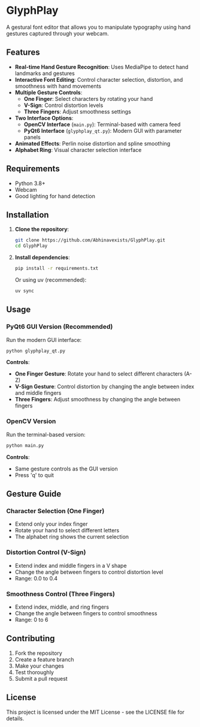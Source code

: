 # GlyphPlay

A gestural font editor that allows you to manipulate typography using hand gestures captured through your webcam.

## Features

- **Real-time Hand Gesture Recognition**: Uses MediaPipe to detect hand landmarks and gestures
- **Interactive Font Editing**: Control character selection, distortion, and smoothness with hand movements
- **Multiple Gesture Controls**:
  - **One Finger**: Select characters by rotating your hand
  - **V-Sign**: Control distortion levels
  - **Three Fingers**: Adjust smoothness settings
- **Two Interface Options**:
  - **OpenCV Interface** (`main.py`): Terminal-based with camera feed
  - **PyQt6 Interface** (`glyphplay_qt.py`): Modern GUI with parameter panels
- **Animated Effects**: Perlin noise distortion and spline smoothing
- **Alphabet Ring**: Visual character selection interface

## Requirements

- Python 3.8+
- Webcam
- Good lighting for hand detection

## Installation

1. **Clone the repository**:
   ```bash
   git clone https://github.com/Abhinavexists/GlyphPlay.git
   cd GlyphPlay
   ```

2. **Install dependencies**:
   ```bash
   pip install -r requirements.txt
   ```

   Or using uv (recommended):
   ```bash
   uv sync
   ```

## Usage

### PyQt6 GUI Version (Recommended)

Run the modern GUI interface:
```bash
python glyphplay_qt.py
```

**Controls**:
- **One Finger Gesture**: Rotate your hand to select different characters (A-Z)
- **V-Sign Gesture**: Control distortion by changing the angle between index and middle fingers
- **Three Fingers**: Adjust smoothness by changing the angle between fingers

### OpenCV Version

Run the terminal-based version:
```bash
python main.py
```

**Controls**:
- Same gesture controls as the GUI version
- Press 'q' to quit

## Gesture Guide

### Character Selection (One Finger)
- Extend only your index finger
- Rotate your hand to select different letters
- The alphabet ring shows the current selection

### Distortion Control (V-Sign)
- Extend index and middle fingers in a V shape
- Change the angle between fingers to control distortion level
- Range: 0.0 to 0.4

### Smoothness Control (Three Fingers)
- Extend index, middle, and ring fingers
- Change the angle between fingers to control smoothness
- Range: 0 to 6

## Contributing

1. Fork the repository
2. Create a feature branch
3. Make your changes
4. Test thoroughly
5. Submit a pull request

## License

This project is licensed under the MIT License - see the LICENSE file for details.
